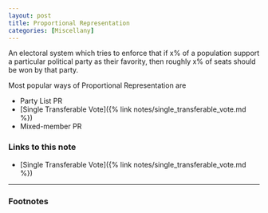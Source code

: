 ```yaml
---
layout: post
title: Proportional Representation
categories: [Miscellany]
---
```


An electoral system which tries to enforce that if x% of a population support a
particular political party as their favority, then roughly x% of seats should be
won by that party.

Most popular ways of Proportional Representation are

* Party List PR
* [Single Transferable Vote]({% link notes/single_transferable_vote.md %})
* Mixed-member PR

### Links to this note
* [Single Transferable Vote]({% link notes/single_transferable_vote.md %})


___

### Footnotes
